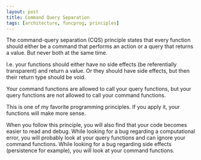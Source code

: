 ```yaml
---
layout: post
title: Command Query Separation
tags: [architecture, funcprog, principles]
---
```


The command-query separation (CQS) principle states that 
every function should either be a command that performs an
action or a query that returns a value. But never both at the same
time.

I.e. your functions should either have no side effects (be referentially
transparent) and return a value. Or they should have side effects,
but then their return type should be void.

Your command functions are allowed to call your query functions,
but your query functions are not allowed to call your command functions.

This is one of my favorite programming principles. If you apply
it, your functions will make more sense. 

When you follow this principle, you will also find that your
code becomes easier to read and debug. While looking for a
bug regarding a computational error, you will probably look at
your query functions and can ignore your command functions. While
looking for a bug regarding side effects (persistence for example),
you will look at your command functions. 
